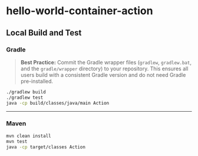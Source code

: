 # hello-world-container-action

## Local Build and Test

### Gradle

> **Best Practice:** Commit the Gradle wrapper files (`gradlew`, `gradlew.bat`, and the `gradle/wrapper` directory) to your repository. This ensures all users build with a consistent Gradle version and do not need Gradle pre-installed.

```sh
./gradlew build
./gradlew test
java -cp build/classes/java/main Action
```

---

### Maven

```sh
mvn clean install
mvn test
java -cp target/classes Action
```
